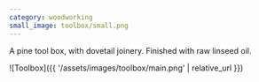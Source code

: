 ```yaml
---
category: woodworking
small_image: toolbox/small.png
---
```

A pine tool box, with dovetail joinery. Finished with raw linseed oil.

![Toolbox]({{ '/assets/images/toolbox/main.png' | relative_url }})
